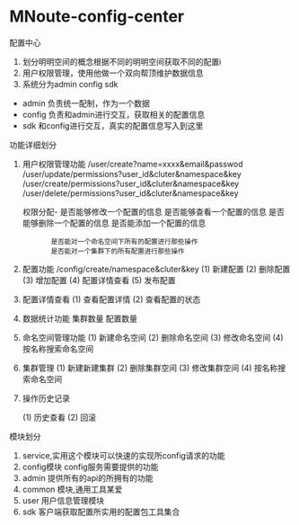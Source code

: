 # MNoute-config-center
配置中心

1. 划分明明空间的概念根据不同的明明空间获取不同的配置i
2. 用户权限管理，使用他做一个双向帮顶维护数据信息
3. 系统分为admin config sdk
 
 - admin 负责统一配制，作为一个数据
 - config 负责和admin进行交互，获取相关的配置信息
 - sdk 和config进行交互，真实的配置信息写入到这里
 
 
功能详细划分
 
1. 用户权限管理功能
/user/create?name=xxxx&email&passwod
/user/update/permissions?user_id&cluter&namespace&key
/user/create/permissions?user_id&cluter&namespace&key
/user/delete/permissions?user_id&cluter&namespace&key


    权限分配- 是否能够修改一个配置的信息
              是否能够查看一个配置的信息
              是否能够删除一个配置的信息
              是否能添加一个配置的信息
              
              是否能对一个命名空间下所有的配置进行那些操作
              是否能对一个集群下的所有配置进行那些操作
              
2. 配置功能
/config/create/namespace&cluter&key
    (1) 新建配置
    (2) 删除配置
    (3) 增加配置
    (4) 配置详情查看
    (5) 发布配置


3. 配置详情查看
    (1) 查看配置详情
    (2) 查看配置的状态

3. 数据统计功能
    集群数量
    配置数量

5. 命名空间管理功能
   (1) 新建命名空间
   (2) 删除命名空间
   (3) 修改命名空间
   (4) 按名称搜索命名空间
   
6. 集群管理
    (1) 新建新建集群
    (2) 删除集群空间
    (3) 修改集群空间
    (4) 按名称搜索命名空间

7. 操作历史记录

    (1) 历史查看
    (2) 回滚
    
模块划分
1. service,实用这个模块可以快速的实现所config请求的功能
2. config模块 config服务需要提供的功能
3. admin 提供所有的api的所拥有的功能
4. common 模块,通用工具某爱
5. user 用户信息管理模块
6. sdk 客户端获取配置所实用的配置包工具集合